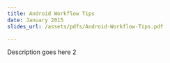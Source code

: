 ```yaml
---
title: Android Workflow Tips
date: January 2015
slides_url: /assets/pdfs/Android-Workflow-Tips.pdf

---
```


Description goes here 2